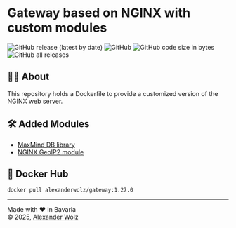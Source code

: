 # Gateway based on NGINX with custom modules

![GitHub release (latest by date)](https://img.shields.io/github/v/release/alexanderwolz/gateway)
![GitHub](https://img.shields.io/github/license/alexanderwolz/gateway)
![GitHub code size in bytes](https://img.shields.io/github/languages/code-size/alexanderwolz/gateway)
![GitHub all releases](https://img.shields.io/github/downloads/alexanderwolz/gateway/total?color=informational)

## 🧑‍💻 About

This repository holds a Dockerfile to provide a customized version of the NGINX web server.

## 🛠️ Added Modules

- [MaxMind DB library](https://github.com/maxmind/libmaxminddb)
- [NGINX GeoIP2 module](https://github.com/leev/ngx_http_geoip2_module)


## 🐳 Docker Hub
```docker pull alexanderwolz/gateway:1.27.0```


- - -

Made with ❤️ in Bavaria
<br>
© 2025, <a href="https://www.alexanderwolz.de"> Alexander Wolz
